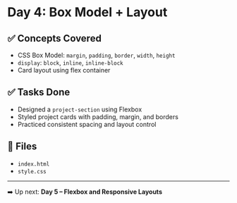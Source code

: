 # Day 4: Box Model + Layout

## ✅ Concepts Covered

- CSS Box Model: `margin`, `padding`, `border`, `width`, `height`
- `display`: `block`, `inline`, `inline-block`
- Card layout using flex container

## ✅ Tasks Done

- Designed a `project-section` using Flexbox
- Styled project cards with padding, margin, and borders
- Practiced consistent spacing and layout control

## 📁 Files

- `index.html`
- `style.css`

---

➡️ Up next: **Day 5 – Flexbox and Responsive Layouts**
